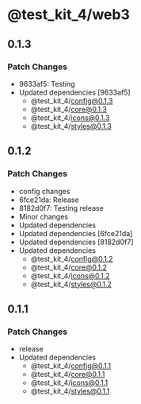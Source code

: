 # @test_kit_4/web3

## 0.1.3

### Patch Changes

-   9633af5: Testing
-   Updated dependencies [9633af5]
    -   @test_kit_4/config@0.1.3
    -   @test_kit_4/core@0.1.3
    -   @test_kit_4/icons@0.1.3
    -   @test_kit_4/styles@0.1.3

## 0.1.2

### Patch Changes

-   config changes
-   6fce21da: Release
-   8182d0f7: Testing release
-   Minor changes
-   Updated dependencies
-   Updated dependencies [6fce21da]
-   Updated dependencies [8182d0f7]
-   Updated dependencies
    -   @test_kit_4/config@0.1.2
    -   @test_kit_4/core@0.1.2
    -   @test_kit_4/icons@0.1.2
    -   @test_kit_4/styles@0.1.2

## 0.1.1

### Patch Changes

-   release
-   Updated dependencies
    -   @test_kit_4/config@0.1.1
    -   @test_kit_4/core@0.1.1
    -   @test_kit_4/icons@0.1.1
    -   @test_kit_4/styles@0.1.1
